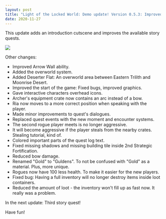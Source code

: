 ```yaml
---
layout: post
title: "Light of the Locked World: Demo update! Version 0.5.3: Improved quests and introduction"
date: 2020-11-27
---
```


This update adds an introduction cutscene and improves the available story quests.

![](https://cdn.cloudflare.steamstatic.com/steamcommunity/public/images/clans/35157834/13943e567581d2864e9465be1a1604595d914c36.png)

Other changes:

- Improved Arrow Wall ability.
- Added the overworld system.
- Added Deserter Flat: An overworld area between Eastern Trilith and Moonrise Desert.
- Improved the start of the game: Fixed bugs, improved graphics.
- Gave interactive characters overhead icons.
- Archer's equipment crate now contains an arc instead of a bow.
- Ria now moves to a more correct position when speaking with the player.
- Made minor improvements to quest's dialogues.
- Replaced quest events with the new moment and encounter systems.
- The second rogue player meets is no longer aggressive.
- It will become aggressive if the player steals from the nearby crates. Stealing tutorial, kind of.
- Colored important parts of the quest log text.
- Fixed missing shadows and missing building tile inside 2nd Strategic Fortification.
- Reduced bow damage.
- Renamed "Gold" to "Guldens". To not be confused with "Gold" as a material. Plus, more unique.
- Rogues now have 100 less health. To make it easier for the new players.
- Fixed bug: Having a full inventory will no longer destroy items inside loot containers.
- Reduced the amount of loot - the inventory won't fill up as fast now. It really was a problem.

In the next update: Third story quest!

Have fun!
 
